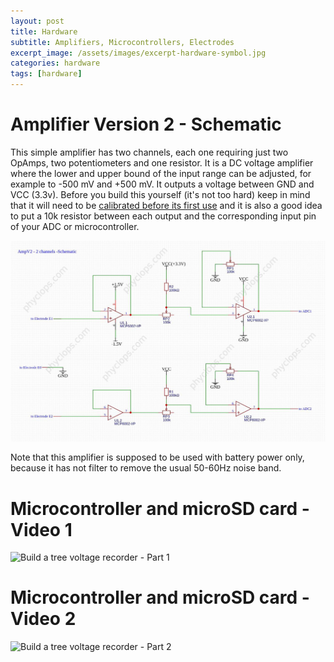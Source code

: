 ```yaml
---
layout: post
title: Hardware
subtitle: Amplifiers, Microcontrollers, Electrodes
excerpt_image: /assets/images/excerpt-hardware-symbol.jpg
categories: hardware
tags: [hardware]
---
```


# Amplifier Version 2 - Schematic
This simple amplifier has two channels, each one requiring just two OpAmps, two potentiometers and one resistor. It is a DC voltage amplifier where the lower and upper bound of the input range can be adjusted, for example to -500 mV and +500 mV. It outputs a voltage between GND and VCC (3.3v). Before you build this yourself (it's not too hard) keep in mind that it will need to be [calibrated before its first use]() and it is also a good idea to put a 10k resistor between each output and the corresponding input pin of your ADC or microcontroller.

![](/assets/images/AmpV2-Schematic-Used-in-2022-2023-2024-Watermarked.jpg)

Note that this amplifier is supposed to be used with battery power only, because it has not filter to remove the usual 50-60Hz noise band.

# Microcontroller and microSD card - Video 1

![Build a tree voltage recorder - Part 1](//youtu.be/Cl2CVbAjqY4)



# Microcontroller and microSD card - Video 2

![Build a tree voltage recorder - Part 2](//youtu.be/--fo21yq_ik)
